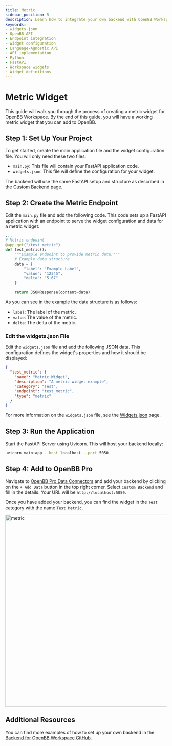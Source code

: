 ```yaml
---
title: Metric
sidebar_position: 5
description: Learn how to integrate your own backend with OpenBB Workspace using the cookie-cutter or language-agnostic API approaches, with illustrative guides and principles for handling widget.json files, APIs, interfaces, Python, FastAPI, and more.
keywords:
- widgets.json
- OpenBB API
- Endpoint integration
- widget configuration
- Language-Agnostic API
- API implementation
- Python
- FastAPI
- Workspace widgets
- Widget definitions
---
```


# Metric Widget

This guide will walk you through the process of creating a metric widget for OpenBB Workspace. By the end of this guide, you will have a working metric widget that you can add to OpenBB.

## Step 1: Set Up Your Project

To get started, create the main application file and the widget configuration file. You will only need these two files:

- `main.py`: This file will contain your FastAPI application code.
- `widgets.json`: This file will define the configuration for your widget.

The backend will use the same FastAPI setup and structure as described in the [Custom Backend](/content/workspace/custom-backend/custom-backend.md) page.

## Step 2: Create the Metric Endpoint

Edit the `main.py` file and add the following code. This code sets up a FastAPI application with an endpoint to serve the widget configuration and data for a metric widget:

```python
...
# Metric endpoint
@app.get("/test_metric")
def test_metric():
    """Example endpoint to provide metric data."""
    # Example data structure
    data = {
        "label": "Example Label",
        "value": "12345",
        "delta": "5.67"
    }

    return JSONResponse(content=data)
```

As you can see in the example the data structure is as follows:

- `label`: The label of the metric.
- `value`: The value of the metric.
- `delta`: The delta of the metric.

### Edit the widgets.json File

Edit the `widgets.json` file and add the following JSON data. This configuration defines the widget's properties and how it should be displayed:

```json
{
  "test_metric": {
    "name": "Metric Widget",
    "description": "A metric widget example",
    "category": "Test",
    "endpoint": "test_metric",
    "type": "metric"
  }
}
```

For more information on the `widgets.json` file, see the [Widgets.json](/workspace/custom-backend/widgets-json-reference) page.

## Step 3: Run the Application

Start the FastAPI Server using Uvicorn. This will host your backend locally:

```bash
uvicorn main:app --host localhost --port 5050
```

## Step 4: Add to OpenBB Pro

Navigate to [OpenBB Pro Data Connectors](https://pro.openbb.co/app/data-connectors) and add your backend by clicking on the `+ Add Data` button in the top right corner. Select `Custom Backend` and fill in the details. Your URL will be `http://localhost:5050`.

Once you have added your backend, you can find the widget in the `Test` category with the name `Test Metric`.

<img className="pro-border-gradient" width="600" alt="metric" src="https://openbb-assets.s3.us-east-1.amazonaws.com/docs/pro/metric-widget.png" />

## Additional Resources

You can find more examples of how to set up your own backend in the [Backend for OpenBB Workspace GitHub](https://github.com/OpenBB-finance/backend-examples-for-openbb-workspace).
